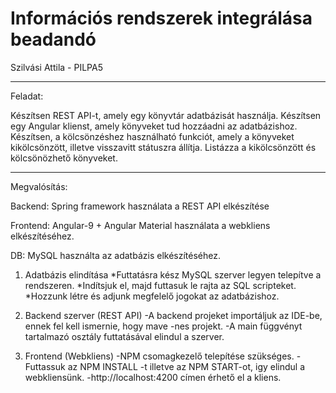 # Információs rendszerek integrálása beadandó
Szilvási Attila - PILPA5
_____________
Feladat:

Készítsen REST API-t, amely egy könyvtár adatbázisát használja. Készítsen egy Angular klienst, amely könyveket tud hozzáadni az adatbázishoz. Készítsen, a kölcsönzéshez használható funkciót, amely a könyveket kikölcsönzött, illetve visszavitt státuszra állítja. Listázza a kikölcsönzött és kölcsönözhető könyveket.
_____________
Megvalósítás:


Backend:
Spring framework használata a REST API elkészítése


Frontend:
Angular-9 + Angular Material használata a webkliens elkészítéséhez.


DB:
MySQL használta az adatbázis elkészítéséhez.


1. Adatbázis elindítása
  *Futtatásra kész MySQL szerver legyen telepítve a rendszeren.
  *Indítsjuk el, majd futtasuk le rajta az SQL scripteket.
  *Hozzunk létre és adjunk megfelelő jogokat az adatbázishoz.
  
2. Backend szerver (REST API)
  -A backend projeket importáljuk az IDE-be, ennek fel kell ismernie, hogy mave -nes projekt.
  -A main függvényt tartalmazó osztály futtatásával elindul a szerver.
  
3. Frontend (Webkliens)
  -NPM csomagkezelő telepítése szükséges.
  -Futtassuk az NPM INSTALL -t illetve az NPM START-ot, igy elindul a webkliensünk.
  -http://localhost:4200 címen érhető el a kliens.
